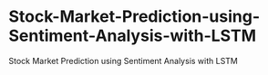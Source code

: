 # Stock-Market-Prediction-using-Sentiment-Analysis-with-LSTM
Stock Market Prediction using Sentiment Analysis with LSTM
